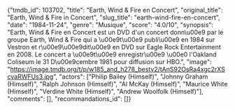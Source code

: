 {"tmdb_id": 103702, "title": "Earth, Wind & Fire en Concert", "original_title": "Earth, Wind & Fire in Concert", "slug_title": "earth-wind-fire-en-concert", "date": "1984-11-24", "genre": "Musique", "score": "4.0/10", "synopsis": "Earth, Wind & Fire en Concert est un DVD d'un concert donn\u00e9 par le groupe Earth, Wind & Fire qui a \u00e9t\u00e9 publi\u00e9 en 1984 sur Vestron et r\u00e9\u00e9dit\u00e9 en DVD sur Eagle Rock Entertainment en 2008. Le concert a \u00e9t\u00e9 enregistr\u00e9 \u00e0 l'Oakland Coliseum le 31 D\u00e9cembre 1981 pour diffusion sur HBO.", "image": "https://image.tmdb.org/t/p/w185_and_h278_bestv2/tAnS92OsRa4xgc2rXScyaRWFUs3.jpg", "actors": ["Philip Bailey (Himself)", "Johnny Graham (Himself)", "Ralph Johnson (Himself)", "Al McKay (Himself)", "Maurice White (Himself)", "Verdine White (Himself)", "Andrew Woolfolk (Himself)"], "comments": [], "recommandations_id": []}